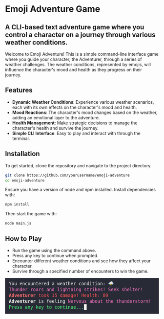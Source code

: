 # Emoji Adventure Game
## A CLI-based text adventure game where you control a character on a journey through various weather conditions.

Welcome to Emoji Adventure! This is a simple command-line interface game where you guide your character, the Adventurer, through a series of weather challenges. The weather conditions, represented by emojis, will influence the character's mood and health as they progress on their journey.
## Features
- **Dynamic Weather Conditions**: Experience various weather scenarios, each with its own effects on the character's mood and health.
- **Mood Reactions**: The character's mood changes based on the weather, adding an emotional layer to the adventure.
- **Health Management**: Make strategic decisions to manage the character's health and survive the journey.
- **Simple CLI Interface**: Easy to play and interact with through the terminal.
## Installation
To get started, clone the repository and navigate to the project directory.
```bash
git clone https://github.com/yourusername/emoji-adventure
cd emoji-adventure
```

Ensure you have a version of node and npm installed. Install dependencies with:
```bash
npm install
```

Then start the game with:
```bash
node main.js
```

## How to Play
- Run the game using the command above.
- Press any key to continue when prompted.
- Encounter different weather conditions and see how they affect your character.
- Survive through a specified number of encounters to win the game.

![screen](./images/screen1.png)
